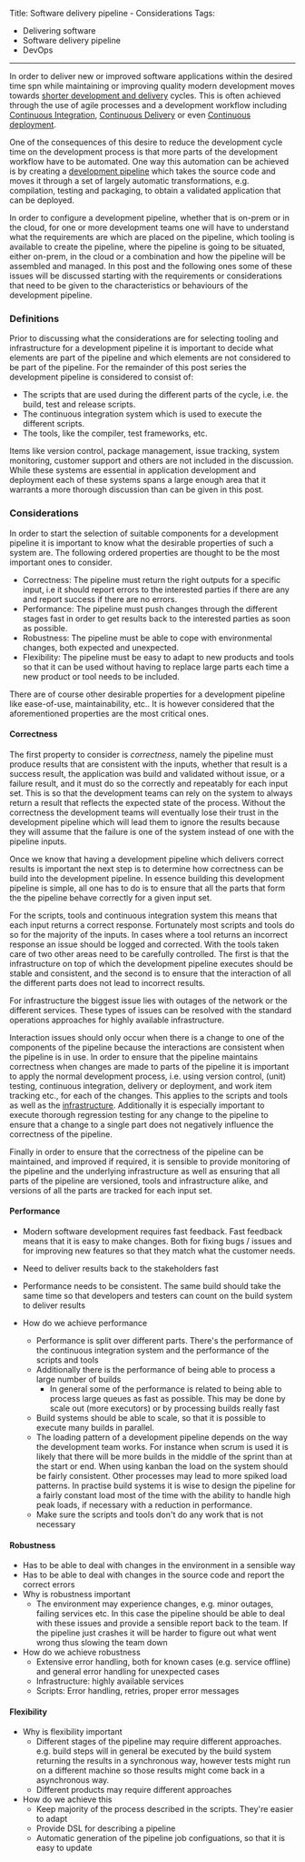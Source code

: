 Title: Software delivery pipeline - Considerations
Tags:
  - Delivering software
  - Software delivery pipeline
  - DevOps
---

In order to deliver new or improved software applications within the desired
time spn while maintaining or improving quality modern development moves towards
[shorter development and delivery](https://techbeacon.com/doing-continuous-delivery-focus-first-reducing-release-cycle-times)
cycles. This is often achieved through the use of agile processes and a development
workflow including [Continuous Integration](https://en.wikipedia.org/wiki/Continuous_integration),
[Continuous Delivery](https://en.wikipedia.org/wiki/Continuous_delivery)
or even [Continuous deployment](https://www.agilealliance.org/glossary/continuous-deployment).

One of the consequences of this desire to reduce the development cycle time on the
development process is that more parts of the development workflow
have to be automated. One way this automation can be achieved is by creating a
[development pipeline](http://www.informit.com/articles/article.aspx?p=1621865&seqNum=2) which
takes the source code and moves it through a set of largely automatic transformations, e.g. compilation,
testing and packaging, to obtain a validated application that can be deployed.

In order to configure a development pipeline, whether that is on-prem or in the cloud, for
one or more development teams one will have to understand what the requirements are which
are placed on the pipeline, which tooling is available to create the pipeline, where
the pipeline is going to be situated, either on-prem, in the cloud or a combination and
how the pipeline will be assembled and managed. In this post and the following ones some of
these issues will be discussed starting with the requirements or considerations that need
to be given to the characteristics or behaviours of the development pipeline.

### Definitions

Prior to discussing what the considerations are for selecting tooling and infrastructure
for a development pipeline it is important to decide what elements are part of the pipeline
and which elements are not considered to be part of the pipeline. For the remainder of this
post series the development pipeline is considered to consist of:

- The scripts that are used during the different parts of the cycle, i.e. the build, test
  and release scripts.
- The continuous integration system which is used to execute the different scripts.
- The tools, like the compiler, test frameworks, etc.

Items like version control, package management, issue tracking, system monitoring,
customer support and others are not included in the discussion. While these systems
are essential in application development and deployment each of these systems spans
a large enough area that it warrants a more thorough discussion than can be given in
this post.

### Considerations

In order to start the selection of suitable components for a development pipeline
it is important to know what the desirable properties of such a system are. The following
ordered properties are thought to be the most important ones to consider.

- Correctness: The pipeline must return the right outputs for a specific input, i.e it
  should report errors to the interested parties if there are any and report success
  if there are no errors.
- Performance: The pipeline must push changes through the different stages fast
  in order to get results back to the interested parties as soon as possible.
- Robustness: The pipeline must be able to cope with environmental changes, both expected
  and unexpected.
- Flexibility: The pipeline must be easy to adapt to new products and tools so that it can
  be used without having to replace large parts each time a new product or tool needs to
  be included.

There are of course other desirable properties for a development pipeline like ease-of-use,
maintainability, etc.. It is however considered that the aforementioned properties are the
most critical ones.

#### Correctness

The first property to consider is *correctness*, namely the pipeline must produce results
that are consistent with the inputs, whether that result is a success result, the application was
build and validated without issue, or a failure result, and it must do so the correctly and
repeatably for each input set. This is so that the development
teams can rely on the system to always return a result that reflects the expected state of the
process. Without the correctness the development teams will eventually lose their trust in the
development pipeline which will lead them to ignore the results because they will assume that the
failure is one of the system instead of one with the pipeline inputs.

Once we know that having a development pipeline which delivers correct results is important the
next step is to determine how correctness can be build into the development pipeline. In essence
building this development pipeline is simple, all one
has to do is to ensure that all the parts that form the the pipeline behave correctly for a
given input set.

For the scripts, tools and continuous integration system this means that each input returns a
correct response. Fortunately most scripts and tools do so for the majority of the inputs.
In cases where a tool returns an incorrect response an issue should be logged and corrected.
With the tools taken care of two other areas need to be carefully controlled. The first is
that the infrastructure on top of which the development pipeline executes should be stable
and consistent, and the second is to ensure that the interaction of all the different parts
does not lead to incorrect results.

For infrastructure the biggest issue lies with outages of the network or the different
services. These types of issues can be resolved with the standard operations approaches
for highly available infrastructure.

Interaction issues should only occur when there is a change to one of the components of
the pipeline because the interactions are consistent when the pipeline is in use.
In order to ensure that the pipeline maintains correctness when changes are made to parts of the
pipeline it is important to apply the normal development process, i.e. using version control,
(unit) testing, continuous integration, delivery or deployment, and work item tracking etc.,
for each of the changes. This applies to the scripts and tools as well as the
[infrastructure](https://en.wikipedia.org/wiki/Infrastructure_as_Code). Additionally it
is especially important to execute thorough regression testing for any change to the
pipeline to ensure that a change to a single part does not negatively influence the
correctness of the pipeline.

Finally in order to ensure that the correctness of the pipeline can be maintained, and improved
if required, it is sensible to provide monitoring of the pipeline and the underlying infrastructure
as well as ensuring that all parts of the pipeline are versioned, tools and infrastructure alike,
and versions of all the parts are tracked for each input set.

#### Performance

- Modern software development requires fast feedback. Fast feedback means that it is
  easy to make changes. Both for fixing bugs / issues and for improving new features so
  that they match what the customer needs.
- Need to deliver results back to the stakeholders fast
- Performance needs to be consistent. The same build should take the same time so that
  developers and testers can count on the build system to deliver results

- How do we achieve performance
  - Performance is split over different parts. There's the performance of the continuous
    integration system and the performance of the scripts and tools
  - Additionally there is the performance of being able to process a large number of builds
    - In general some of the performance is related to being able to process large queues as
      fast as possible. This may be done by scale out (more executors) or by processing
      builds really fast
  - Build systems should be able to scale, so that it is possible to execute many builds
    in parallel.
  - The loading pattern of a development pipeline depends on the way the development team
    works. For instance when scrum is used it is likely that there will be more builds in the
    middle of the sprint than at the start or end. When using kanban the load on the system should
    be fairly consistent. Other processes may lead to more spiked load patterns.
    In practise build systems it is wise to design the pipeline for a fairly constant load most
    of the time with the ability to handle high peak loads, if necessary with a reduction in
    performance.
  - Make sure the scripts and tools don't do any work that is not necessary

#### Robustness

- Has to be able to deal with changes in the environment in a sensible way
- Has to be able to deal with changes in the source code and report the correct
  errors
- Why is robustness important
    - The environment may experience changes, e.g. minor outages, failing services etc. In this
      case the pipeline should be able to deal with these issues and provide a sensible report
      back to the team. If the pipeline just crashes it will be harder to figure out what went wrong
      thus slowing the team down
- How do we achieve robustness
  - Extensive error handling, both for known cases (e.g. service offline) and general error handling
    for unexpected cases
  - Infrastructure: highly available services
  - Scripts: Error handling, retries, proper error messages

#### Flexibility

- Why is flexibility important
    - Different stages of the pipeline may require different approaches. e.g. build steps
      will in general be executed by the build system returning the results in a synchronous
      way, however tests might run on a different machine so those results might come back
      in a asynchronous way.
    - Different products may require different approaches
- How do we achieve this
    - Keep majority of the process described in the scripts. They're easier to adapt
    - Provide DSL for describing a pipeline
    - Automatic generation of the pipeline job configuations, so that it is easy to update